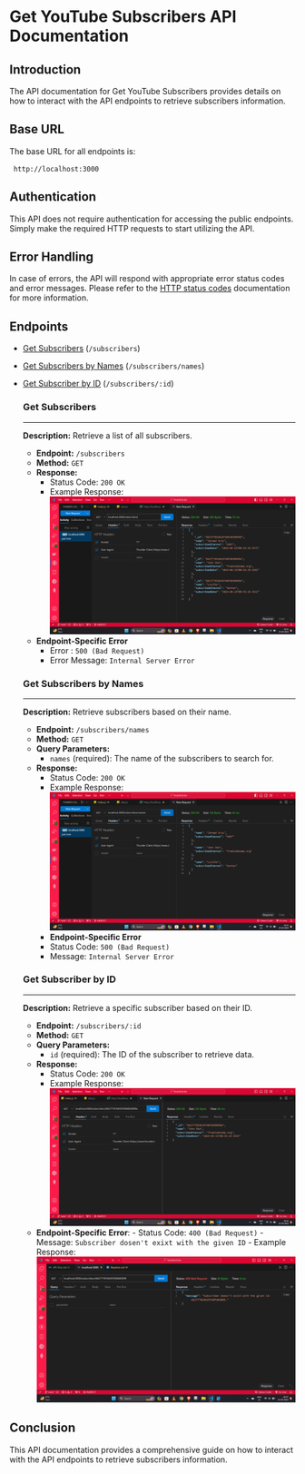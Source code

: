 # Get YouTube Subscribers API Documentation

## Introduction

The API documentation for Get YouTube Subscribers provides details on how to interact with the API endpoints to retrieve subscribers information.

## Base URL

The base URL for all endpoints is:

```
 http://localhost:3000
```

## Authentication

This API does not require authentication for accessing the public endpoints. Simply make the required HTTP requests to start utilizing the API.

## Error Handling

In case of errors, the API will respond with appropriate error status codes and error messages. Please refer to the [HTTP status codes](https://developer.mozilla.org/en-US/docs/Web/HTTP/Status) documentation for more information.

## Endpoints

- [Get Subscribers](#get-subscribers) (`/subscribers`)
- [Get Subscribers by Names](#get-subscribers-by-names) (`/subscribers/names`)
- [Get Subscriber by ID](#get-subscriber-by-id) (`/subscribers/:id`)

  ### Get Subscribers

  ***

  **Description:** Retrieve a list of all subscribers.

  - **Endpoint:** `/subscribers`
  - **Method:** `GET`
  - **Response:**
    - Status Code: `200 OK`
    - Example Response:
      ![Home Page](/src/images/returnSubscribers.png)
  - **Endpoint-Specific Error**
    - Error : `500 (Bad Request)`
    - Error Message: `Internal Server Error`

  ### Get Subscribers by Names

  ***

  **Description:** Retrieve subscribers based on their name.

  - **Endpoint:** `/subscribers/names `
  - **Method:** `GET`
  - **Query Parameters:**
    - `names` (required): The name of the subscribers to search for.
  - **Response:**
    - Status Code: `200 OK`
    - Example Response:
      ![Home Page](/src/images/returnSubscribersNames.png)
    - **Endpoint-Specific Error**
    - Status Code: `500 (Bad Request)`
    - Message: `Internal Server Error`

  ### Get Subscriber by ID

  ***

  **Description:** Retrieve a specific subscriber based on their ID.

  - **Endpoint:** `/subscribers/:id`
  - **Method:** `GET`
  - **Query Parameters:**
    - `id` (required): The ID of the subscriber to retrieve data.
  - **Response:**
    - Status Code: `200 OK`
    - Example Response:
      ![Home Page](/src/images/returnSubscriberIDdetails.png)
  - **Endpoint-Specific Error**: - Status Code: `400 (Bad Request)` - Message: `Subscriber dosen't exixt with the given ID` - Example Response:
    ![Id not Found](/src/images/returnIDNotFound.png)

###

## Conclusion

This API documentation provides a comprehensive guide on how to interact with the API endpoints to retrieve subscribers information.
